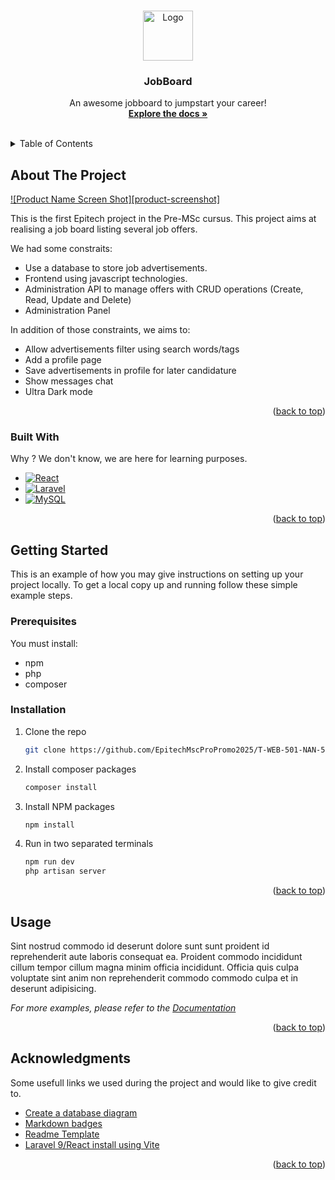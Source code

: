 <a name="readme-top"></a>


<!-- PROJECT LOGO -->
<br />
<div align="center">
  <a href="https://github.com/EpitechMscProPromo2025/T-WEB-501-NAN-5-1-jobboard-lisa.bourdon">
    <img src="images/logo.png" alt="Logo" width="80" height="80">
  </a>

  <h3 align="center">JobBoard</h3>

  <p align="center">
    An awesome jobboard to jumpstart your career!
    <br />
    <a href="https://github.com/EpitechMscProPromo2025/T-WEB-501-NAN-5-1-jobboard-lisa.bourdon"><strong>Explore the docs »</strong></a>
    <br />
    <br />
  </p>
</div>



<!-- TABLE OF CONTENTS -->
<details>
  <summary>Table of Contents</summary>
  <ol>
    <li>
      <a href="#about-the-project">About The Project</a>
      <ul>
        <li><a href="#built-with">Built With</a></li>
      </ul>
    </li>
    <li>
      <a href="#getting-started">Getting Started</a>
      <ul>
        <li><a href="#prerequisites">Prerequisites</a></li>
        <li><a href="#installation">Installation</a></li>
      </ul>
    </li>
    <li><a href="#usage">Usage</a></li>
    <li><a href="#acknowledgments">Acknowledgments</a></li>
  </ol>
</details>



<!-- ABOUT THE PROJECT -->
## About The Project

[![Product Name Screen Shot][product-screenshot]](https://example.com)

This is the first Epitech project in the Pre-MSc cursus. This project aims at realising a job board listing several job offers. 

We had some constraits:

* Use a database to store job advertisements.
* Frontend using javascript technologies.
* Administration API to manage offers with CRUD operations (Create, Read, Update and Delete)
* Administration Panel

In addition of those constraints, we aims to:
* Allow advertisements filter using search words/tags
* Add a profile page
* Save advertisements in profile for later candidature
* Show messages chat
* Ultra Dark mode


<p align="right">(<a href="#readme-top">back to top</a>)</p>

### Built With


Why ? We don't know, we are here for learning purposes.

* [![React][React.js]][React-url]
* [![Laravel][Laravel.com]][Laravel-url]
* [![MySQL][mysql.com]][mysql-url]


<p align="right">(<a href="#readme-top">back to top</a>)</p>



<!-- GETTING STARTED -->
## Getting Started

This is an example of how you may give instructions on setting up your project locally.
To get a local copy up and running follow these simple example steps.

### Prerequisites

You must install:

- npm
- php
- composer

### Installation

1. Clone the repo
   ```sh
   git clone https://github.com/EpitechMscProPromo2025/T-WEB-501-NAN-5-1-jobboard-lisa.bourdon.git
   ```

2. Install composer packages
   ```sh
   composer install
   ```

3. Install NPM packages
   ```sh
   npm install
   ```

4. Run in two separated terminals
   ```sh
   npm run dev
   php artisan server
   ```
<p align="right">(<a href="#readme-top">back to top</a>)</p>



<!-- USAGE EXAMPLES -->
## Usage

Sint nostrud commodo id deserunt dolore sunt sunt proident id reprehenderit aute laboris consequat ea. Proident commodo incididunt cillum tempor cillum magna minim officia incididunt. Officia quis culpa voluptate sint anim non reprehenderit commodo commodo culpa et in deserunt adipisicing.


_For more examples, please refer to the [Documentation](https://example.com)_

<p align="right">(<a href="#readme-top">back to top</a>)</p>


<!-- ACKNOWLEDGMENTS -->
## Acknowledgments


Some usefull links we used during the project and would like to give credit to.

* [Create a database diagram](https://dbdiagram.io/)
* [Markdown badges](https://github.com/Ileriayo/markdown-badges)
* [Readme Template](https://github.com/othneildrew/Best-README-Template)
* [Laravel 9/React install using Vite](https://larainfo.com/blogs/install-react-js-in-laravel-9-with-vite)

<p align="right">(<a href="#readme-top">back to top</a>)</p>



<!-- MARKDOWN LINKS & IMAGES -->
<!-- https://www.markdownguide.org/basic-syntax/#reference-style-links -->

[React.js]: https://img.shields.io/badge/React-20232A?style=for-the-badge&logo=react&logoColor=61DAFB
[React-url]: https://reactjs.org/
[Laravel.com]: https://img.shields.io/badge/laravel-%23FF2D20.svg?style=for-the-badge&logo=laravel&logoColor=white
[Laravel-url]: https://laravel.com 
[mysql.com]: https://img.shields.io/badge/mysql-%2300f.svg?style=for-the-badge&logo=mysql&logoColor=white
[mysql-url]: https://mysql.com 

